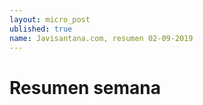 ```yaml
---
layout: micro_post
ublished: true
name: Javisantana.com, resumen 02-09-2019
---
```


# Resumen semana
